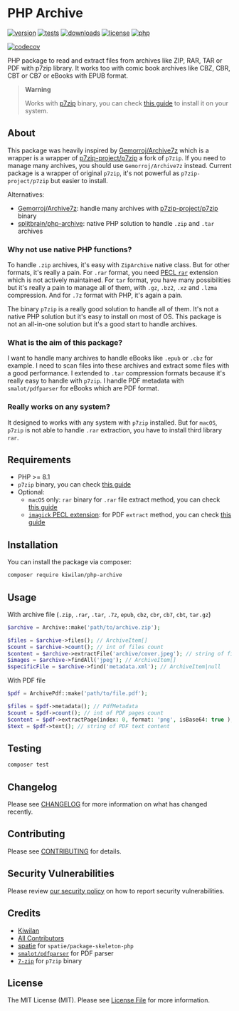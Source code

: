 # PHP Archive

[![version][version-src]][version-href]
[![tests][tests-src]][tests-href]
[![downloads][downloads-src]][downloads-href]
[![license][license-src]][license-href]
[![php][php-version-src]][php-version-href]

[![codecov][codecov-src]][codecov-href]

PHP package to read and extract files from archives like ZIP, RAR, TAR or PDF with p7zip library. It works too with comic book archives like CBZ, CBR, CBT or CB7 or eBooks with EPUB format.

> **Warning**
>
> Works with [p7zip](https://www.7-zip.org/) binary, you can check [this guide](https://gist.github.com/ewilan-riviere/85d657f9283fa6af255531d97da5d71d) to install it on your system.

## About

This package was heavily inspired by [Gemorroj/Archive7z](https://github.com/Gemorroj/Archive7z) which is a wrapper is a wrapper of [p7zip-project/p7zip](https://github.com/p7zip-project/p7zip) a fork of `p7zip`. If you need to manage many archives, you should use `Gemorroj/Archive7z` instead. Current package is a wrapper of original `p7zip`, it's not powerful as `p7zip-project/p7zip` but easier to install.

Alternatives:

-   [Gemorroj/Archive7z](https://github.com/Gemorroj/Archive7z): handle many archives with [p7zip-project/p7zip](https://github.com/p7zip-project/p7zip) binary
-   [splitbrain/php-archive](https://github.com/splitbrain/php-archive): native PHP solution to handle `.zip` and `.tar` archives

### Why not use native PHP functions?

To handle `.zip` archives, it's easy with `ZipArchive` native class. But for other formats, it's really a pain. For `.rar` format, you need [PECL `rar`](https://github.com/cataphract/php-rar) extension which is not actively maintained. For `tar` format, you have many possibilities but it's really a pain to manage all of them, with `.gz`, `.bz2`, `.xz` and `.lzma` compression. And for `.7z` format with PHP, it's again a pain.

The binary `p7zip` is a really good solution to handle all of them. It's not a native PHP solution but it's easy to install on most of OS. This package is not an all-in-one solution but it's a good start to handle archives.

### What is the aim of this package?

I want to handle many archives to handle eBooks like `.epub` or `.cbz` for example. I need to scan files into these archives and extract some files with a good performance. I extended to `.tar` compression formats because it's really easy to handle with `p7zip`. I handle PDF metadata with `smalot/pdfparser` for eBooks which are PDF format.

### Really works on any system?

It designed to works with any system with `p7zip` installed. But for `macOS`, `p7zip` is not able to handle `.rar` extraction, you have to install third library `rar`.

## Requirements

-   PHP >= 8.1
-   `p7zip` binary, you can check [this guide](https://gist.github.com/ewilan-riviere/85d657f9283fa6af255531d97da5d71d)
-   Optional:
    -   `macOS` only: `rar` binary for `.rar` file extract method, you can check [this guide](https://gist.github.com/ewilan-riviere/85d657f9283fa6af255531d97da5d71d#macos)
    -   [`imagick` PECL extension](https://github.com/Imagick/imagick): for PDF `extract` method, you can check [this guide](https://gist.github.com/ewilan-riviere/3f4efd752905abe24fd1cd44412d9db9#imagemagick)

## Installation

You can install the package via composer:

```bash
composer require kiwilan/php-archive
```

## Usage

With archive file (`.zip`, `.rar`, `.tar`, `.7z`, `epub`, `cbz`, `cbr`, `cb7`, `cbt`, `tar.gz`)

```php
$archive = Archive::make('path/to/archive.zip');

$files = $archive->files(); // ArchiveItem[]
$count = $archive->count(); // int of files count
$content = $archive->extractFile('archive/cover.jpeg'); // string of file content
$images = $archive->findAll('jpeg'); // ArchiveItem[]
$specificFile = $archive->find('metadata.xml'); // ArchiveItem|null
```

With PDF file

```php
$pdf = ArchivePdf::make('path/to/file.pdf');

$files = $pdf->metadata(); // PdfMetadata
$count = $pdf->count(); // int of PDF pages count
$content = $pdf->extractPage(index: 0, format: 'png', isBase64: true ); // string of PDF page index 0 as PNG base64 encoded (ImageMagick required)
$text = $pdf->text(); // string of PDF text content
```

## Testing

```bash
composer test
```

## Changelog

Please see [CHANGELOG](CHANGELOG.md) for more information on what has changed recently.

## Contributing

Please see [CONTRIBUTING](https://github.com/spatie/.github/blob/main/CONTRIBUTING.md) for details.

## Security Vulnerabilities

Please review [our security policy](../../security/policy) on how to report security vulnerabilities.

## Credits

-   [Kiwilan](https://github.com/kiwilan)
-   [All Contributors](../../contributors)
-   [spatie](https://github.com/spatie) for `spatie/package-skeleton-php`
-   [`smalot/pdfparser`](https://github.com/smalot/pdfparser) for PDF parser
-   [`7-zip`](https://www.7-zip.org/) for `p7zip` binary

## License

The MIT License (MIT). Please see [License File](LICENSE.md) for more information.

[version-src]: https://img.shields.io/packagist/v/kiwilan/php-archive.svg?style=flat-square&colorA=18181B&colorB=777BB4
[version-href]: https://packagist.org/packages/kiwilan/steward-laravel
[php-version-src]: https://img.shields.io/static/v1?style=flat-square&label=PHP&message=v8.1&color=777BB4&logo=php&logoColor=ffffff&labelColor=18181b
[php-version-href]: https://www.php.net/
[downloads-src]: https://img.shields.io/npm/dt/php-archive.svg?style=flat-square&colorA=18181B&colorB=777BB4
[downloads-href]: https://packagist.org/packages/kiwilan/php-archive
[license-src]: https://img.shields.io/github/license/kiwilan/php-archive.svg?style=flat-square&label=License&colorA=18181B&colorB=777BB4
[license-href]: https://github.com/kiwilan/php-archive/blob/main/README.md
[tests-src]: https://img.shields.io/github/actions/workflow/status/kiwilan/php-archive/run-tests.yml?branch=main&label=Tests&style=flat-square&colorA=18181B
[tests-href]: https://packagist.org/packages/kiwilan/php-archive
[codecov-src]: https://codecov.io/gh/kiwilan/php-archive/branch/main/graph/badge.svg?token=P9XIK2KV9G
[codecov-href]: https://codecov.io/gh/kiwilan/php-archive
